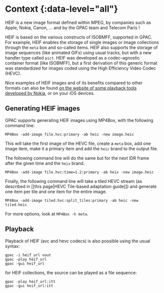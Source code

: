 # Context {:data-level="all"}

HEIF is a new image format defined within MPEG, by companies such as Apple, Nokia, Canon, ... and by the GPAC team and Telecom Paris ! 

HEIF is based on the various constructs of ISOBMFF, supported in GPAC. For example, HEIF enables the storage of single images or image collections through the `meta` box and so-called items. HEIF also supports the storage of image sequences (like animated GIFs) using usual tracks, but with a new handler type called `pict`. HEIF was developed as a codec-agnostic container format (like ISOBMFF), but a first derivation of this generic format was standardized for images coded using the High Efficiency Video Codec (HEVC). 

Nice examples of HEIF images and of its benefits compared to other formats can also be found [on the website of some playback tools developed by Nokia](http://nokiatech.github.io/heif/), or on your iOS devices.


## Generating HEIF images

GPAC supports generating HEIF images using MP4Box, with the following command line:

```
MP4Box -add-image file.hvc:primary -ab heic -new image.heic
```

This will take the first image of the HEVC file, create a `meta` box, add one image item, make it a primary item and add the `heic` brand to the output file.

The following command line will do the same but for the next IDR frame after the given time and the `heix` brand.

```
MP4Box -add-image file.hvc:time=1.2:primary -ab heix -new image.heic
```

Finally, the following command line will take a tiled HEVC stream (as described in [[this page|HEVC Tile-based adaptation guide]]) and generate one item per tile and one item for the entire image.

```
MP4Box -add-image tiled.hvc:split_tiles:primary -ab heic -new tiled.heic
```

For more options, look at `MP4Box -h meta`.

## Playback 

Playback of HEIF (avc and hevc codecs) is also possible using the usual syntax:

```
gpac -i heif_url vout
gpac -play heif_url
gpac -gui heif_url
```

for HEIF collections, the source can be played as a file sequence:
```
gpac -play heif_url:itt
gpac -gui heif_url:itt
```
